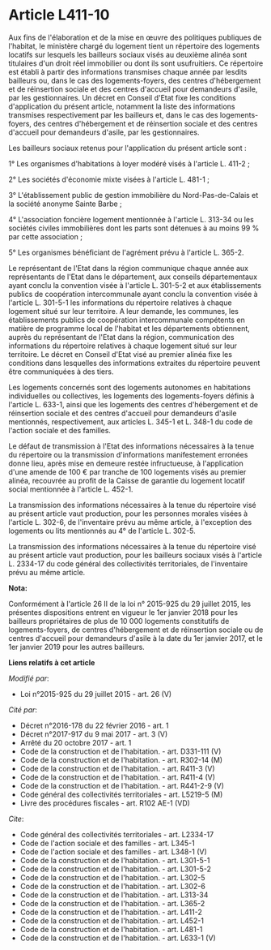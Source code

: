 # Article L411-10

Aux fins de l'élaboration et de la mise en œuvre des politiques publiques de l'habitat, le ministère chargé du logement tient
un répertoire des logements locatifs sur lesquels les bailleurs sociaux visés au deuxième alinéa sont titulaires d'un droit
réel immobilier ou dont ils sont usufruitiers. Ce répertoire est établi à partir des informations transmises chaque année par
lesdits bailleurs ou, dans le cas des logements-foyers, des centres d'hébergement et de réinsertion sociale et des centres
d'accueil pour demandeurs d'asile, par les gestionnaires. Un décret en Conseil d'Etat fixe les conditions d'application du
présent article, notamment la liste des informations transmises respectivement par les bailleurs et, dans le cas des
logements-foyers, des centres d'hébergement et de réinsertion sociale et des centres d'accueil pour demandeurs d'asile, par
les gestionnaires. 

Les bailleurs sociaux retenus pour l'application du présent article sont : 

1° Les organismes d'habitations à loyer modéré visés à l'article L. 411-2 ; 

2° Les sociétés d'économie mixte visées à l'article L. 481-1 ; 

3° L'établissement public de gestion immobilière du Nord-Pas-de-Calais et la société anonyme Sainte Barbe ; 

4° L'association foncière logement mentionnée à l'article L. 313-34 ou les sociétés civiles immobilières dont les parts sont
détenues à au moins 99 % par cette association ; 

5° Les organismes bénéficiant de l'agrément prévu à l'article L. 365-2. 

Le représentant de l'Etat dans la région communique chaque année aux représentants de l'Etat dans le département, aux
conseils départementaux ayant conclu la convention visée à l'article L. 301-5-2 et aux établissements publics de coopération
intercommunale ayant conclu la convention visée à l'article L. 301-5-1 les informations du répertoire relatives à chaque
logement situé sur leur territoire. A leur demande, les communes, les établissements publics de coopération intercommunale
compétents en matière de programme local de l'habitat et les départements obtiennent, auprès du représentant de l'Etat dans
la région, communication des informations du répertoire relatives à chaque logement situé sur leur territoire. Le décret en
Conseil d'Etat visé au premier alinéa fixe les conditions dans lesquelles des informations extraites du répertoire peuvent
être communiquées à des tiers. 

Les logements concernés sont des logements autonomes en habitations individuelles ou collectives, les logements des
logements-foyers définis à l'article L. 633-1, ainsi que les logements des centres d'hébergement et de réinsertion sociale et
des centres d'accueil pour demandeurs d'asile mentionnés, respectivement, aux articles L. 345-1 et L. 348-1 du code de
l'action sociale et des familles. 

Le défaut de transmission à l'Etat des informations nécessaires à la tenue du répertoire ou la transmission d'informations
manifestement erronées donne lieu, après mise en demeure restée infructueuse, à l'application d'une amende de 100 € par
tranche de 100 logements visés au premier alinéa, recouvrée au profit de la Caisse de garantie du logement locatif social
mentionnée à l'article L. 452-1. 

La transmission des informations nécessaires à la tenue du répertoire visé au présent article vaut production, pour les
personnes morales visées à l'article L. 302-6, de l'inventaire prévu au même article, à l'exception des logements ou lits
mentionnés au 4° de l'article L. 302-5. 

La transmission des informations nécessaires à la tenue du répertoire visé au présent article vaut production, pour les
bailleurs sociaux visés à l'article L. 2334-17 du code général des collectivités territoriales, de l'inventaire prévu au même
article.

**Nota:**

Conformément à l'article 26 II de la loi n° 2015-925 du 29 juillet 2015, les présentes dispositions entrent en vigueur le 1er
janvier 2018 pour les bailleurs propriétaires de plus de 10 000 logements constitutifs de logements-foyers, de centres
d'hébergement et de réinsertion sociale ou de centres d'accueil pour demandeurs d'asile à la date du 1er janvier 2017, et le
1er janvier 2019 pour les autres bailleurs.

**Liens relatifs à cet article**

_Modifié par_:

  - Loi n°2015-925 du 29 juillet 2015 - art. 26 (V)

_Cité par_:

  - Décret n°2016-178 du 22 février 2016 - art. 1
  - Décret n°2017-917 du 9 mai 2017 - art. 3 (V)
  - Arrêté du 20 octobre 2017 - art. 1
  - Code de la construction et de l'habitation. - art. D331-111 (V)
  - Code de la construction et de l'habitation. - art. R302-14 (M)
  - Code de la construction et de l'habitation. - art. R411-3 (V)
  - Code de la construction et de l'habitation. - art. R411-4 (V)
  - Code de la construction et de l'habitation. - art. R441-2-9 (V)
  - Code général des collectivités territoriales - art. L5219-5 (M)
  - Livre des procédures fiscales - art. R102 AE-1 (VD)

_Cite_:

  - Code général des collectivités territoriales - art. L2334-17
  - Code de l'action sociale et des familles - art. L345-1
  - Code de l'action sociale et des familles - art. L348-1 (V)
  - Code de la construction et de l'habitation. - art. L301-5-1
  - Code de la construction et de l'habitation. - art. L301-5-2
  - Code de la construction et de l'habitation. - art. L302-5
  - Code de la construction et de l'habitation. - art. L302-6
  - Code de la construction et de l'habitation. - art. L313-34
  - Code de la construction et de l'habitation. - art. L365-2
  - Code de la construction et de l'habitation. - art. L411-2
  - Code de la construction et de l'habitation. - art. L452-1
  - Code de la construction et de l'habitation. - art. L481-1
  - Code de la construction et de l'habitation. - art. L633-1 (V)
